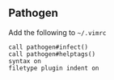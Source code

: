## Pathogen

Add the following to `~/.vimrc`

    call pathogen#infect()
    call pathogen#helptags()
    syntax on
    filetype plugin indent on






